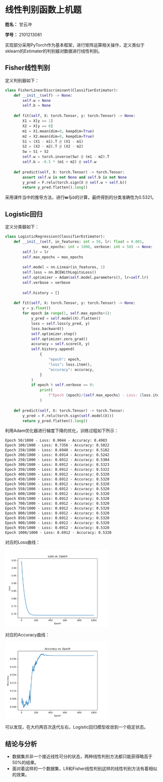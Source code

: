 # 线性判别函数上机题

**姓名：** 甘云冲

**学号：** 2101213081

实现部分采用PyTorch作为基本框架，进行矩阵运算相关操作，定义类似于sklearn的Estimater的判别器对数据进行线性判别。

## Fisher线性判别

定义判别器如下：

```python
class FisherLinearDiscriminant(ClassifierEstimator):
    def __init__(self) -> None:
        self.w = None
        self.b = None

    def fit(self, X: torch.Tensor, y: torch.Tensor) -> None:
        X1 = X[y == 1]
        X2 = X[y == 0]
        m1 = X1.mean(dim=0, keepdim=True)
        m2 = X2.mean(dim=0, keepdim=True)
        S1 = (X1 - m1).T @ (X1 - m1)
        S2 = (X2 - m2).T @ (X2 - m2)
        Sw = S1 + S2
        self.w = torch.inverse(Sw) @ (m1 - m2).T
        self.b = -0.5 * (m1 + m2) @ self.w

    def predict(self, X: torch.Tensor) -> torch.Tensor:
        assert self.w is not None and self.b is not None
        y_pred = F.relu(torch.sign(X @ self.w + self.b))
        return y_pred.flatten().long()
```



采用课件当中的推导方法，进行$\mathbf{w}$与$b$的计算，最终得到的分类准确性为$0.5321$。

##  Logistic回归

定义分类器如下：

```python
class LogisticRegression(ClassifierEstimator):
    def __init__(self, in_features: int = 56, lr: float = 0.001,
                 max_epochs: int = 1000, verbose: int = 50) -> None:
        self.lr = lr
        self.max_epochs = max_epochs

        self.model = nn.Linear(in_features, 1)
        self.loss = nn.BCEWithLogitsLoss()
        self.optimizer = Adam(self.model.parameters(), lr=self.lr)
        self.verbose = verbose

        self.history = []

    def fit(self, X: torch.Tensor, y: torch.Tensor) -> None:
        y = y.float()
        for epoch in range(1, self.max_epochs+1):
            y_pred = self.model(X).flatten()
            loss = self.loss(y_pred, y)
            loss.backward()
            self.optimizer.step()
            self.optimizer.zero_grad()
            accuracy = self.score(X, y)
            self.history.append(
                {
                    "epoch": epoch,
                    "loss": loss.item(),
                    "accuracy": accuracy,
                }
            )
            if epoch % self.verbose == 0:
                print(
                    f"Epoch {epoch}/{self.max_epochs} - Loss: {loss.item():.4f} - Accuracy: {accuracy:.4f}"
                )

    def predict(self, X: torch.Tensor) -> torch.Tensor:
        y_pred = F.relu(torch.sign(self.model(X)))
        return y_pred.flatten().long()
```

利用Adam优化器进行梯度下降的优化，训练过程如下所示：

```
Epoch 50/1000 - Loss: 0.9044 - Accuracy: 0.4983
Epoch 100/1000 - Loss: 0.7356 - Accuracy: 0.5022
Epoch 150/1000 - Loss: 0.6948 - Accuracy: 0.5182
Epoch 200/1000 - Loss: 0.6914 - Accuracy: 0.5242
Epoch 250/1000 - Loss: 0.6912 - Accuracy: 0.5304
Epoch 300/1000 - Loss: 0.6912 - Accuracy: 0.5323
Epoch 350/1000 - Loss: 0.6912 - Accuracy: 0.5322
Epoch 400/1000 - Loss: 0.6912 - Accuracy: 0.5320
Epoch 450/1000 - Loss: 0.6912 - Accuracy: 0.5320
Epoch 500/1000 - Loss: 0.6912 - Accuracy: 0.5320
Epoch 550/1000 - Loss: 0.6912 - Accuracy: 0.5320
Epoch 600/1000 - Loss: 0.6912 - Accuracy: 0.5320
Epoch 650/1000 - Loss: 0.6912 - Accuracy: 0.5320
Epoch 700/1000 - Loss: 0.6912 - Accuracy: 0.5320
Epoch 750/1000 - Loss: 0.6912 - Accuracy: 0.5320
Epoch 800/1000 - Loss: 0.6912 - Accuracy: 0.5320
Epoch 850/1000 - Loss: 0.6912 - Accuracy: 0.5320
Epoch 900/1000 - Loss: 0.6912 - Accuracy: 0.5320
Epoch 950/1000 - Loss: 0.6912 - Accuracy: 0.5320
Epoch 1000/1000 - Loss: 0.6912 - Accuracy: 0.5320
```

对应的Loss曲线：

<img src="sigmoid_loss.png" alt="loss" style="zoom:33%;" />

对应的Accuracy曲线：

<img src="sigmoid_accuracy.png" alt="accuracy" style="zoom:33%;" />

可以发现，在大约两百次迭代左右，Logistic回归模型收敛到一个稳定状态。

## 结论与分析

* 数据集并非一个接近线性可分的状态，两种线性判别方法都只能获得略高于50%的结果。
* 面对着这样的一个数据集，LR和Fisher线性判别这样的线性判别方法有着相似的效果。


